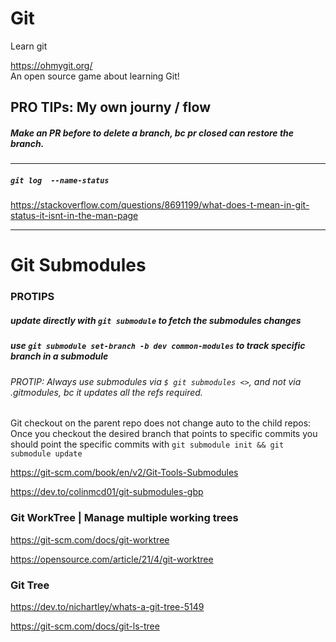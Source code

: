 # Git


Learn git

https://ohmygit.org/
<br>
An open source game about learning Git!


## PRO TIPs: My own journy / flow

##### Make an PR before to delete a branch, bc pr closed can restore the branch.

---

##### `git log  --name-status`
https://stackoverflow.com/questions/8691199/what-does-t-mean-in-git-status-it-isnt-in-the-man-page

---


# Git Submodules

### PROTIPS

#####   update directly with  `git submodule` to fetch the submodules changes
##### use `git submodule set-branch -b dev common-modules` to track specific branch in a submodule
###### PROTIP: Always use submodules via `$ git submodules <>`, and not via .gitmodules, bc it updates all the refs required.

Git checkout on the parent repo does not change auto to the child repos:
Once you checkout the desired branch that points to specific commits
you should point the specific commits with `git submodule init && git submodule update`

https://git-scm.com/book/en/v2/Git-Tools-Submodules

https://dev.to/colinmcd01/git-submodules-gbp


### Git WorkTree | Manage multiple working trees

https://git-scm.com/docs/git-worktree

https://opensource.com/article/21/4/git-worktree



### Git Tree

https://dev.to/nichartley/whats-a-git-tree-5149

https://git-scm.com/docs/git-ls-tree
